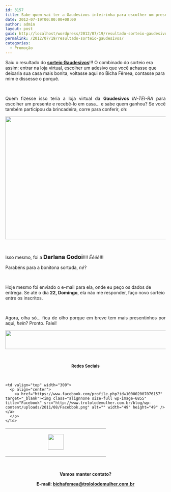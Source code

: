 ```yaml
---
id: 3157
title: Sabe quem vai ter a Gaudesivos inteirinha para escolher um presente?
date: 2012-07-19T00:00:00+00:00
author: admin
layout: post
guid: http://localhost/wordpress/2012/07/19/resultado-sorteio-gaudesivos/
permalink: /2012/07/19/resultado-sorteio-gaudesivos/
categories:
  - Promoção
---
```

Saiu o resultado do **[sorteio Gaudesivos](http://www.trololodemulher.com.br/2012/07/10/gaudesivos-adesivo-decorativo/)**!!! O combinado do sorteio era assim: entrar na loja virtual, escolher um adesivo que você achasse que deixaria sua casa mais bonita, voltasse aqui no Bicha Fêmea, contasse para mim e dissesse o porquê.

&nbsp;

<p align="justify">
  Quem fizesse isso teria a loja virtual da <strong>Gaudesivos</strong> <em>IN-TEI-RA</em> para escolher um presente e recebê-lo em casa… e sabe quem ganhou? Se você também participou da brincadeira, corre para conferir, oh:
</p>

<!--more-->

<p align="center">
  <a href="http://www.trololodemulher.com.br/?attachment_id=8903" rel="attachment wp-att-8903"><img class="alignnone size-full wp-image-8903" title="Resultado do Sorteio-Gaudesivos" src="http://www.trololodemulher.com.br/blog/wp-content/uploads/2012/07/Resultado-do-Sorteio-Gaudesivos.png" alt="" width="600" height="386" /></a>
</p>

&nbsp;

Isso mesmo, foi a **<span style="font-size: large;">Darlana Godoi</span>**!!!! _Êêêê_!!!

Parabéns para a bonitona sortuda, _né_?

&nbsp;

Hoje mesmo foi enviado o e-mail para ela, onde eu peço os dados de entrega. Se até o dia **22, Domingo**, ela não me responder, faço novo sorteio entre os inscritos.

&nbsp;

<p align="justify">
  Agora, olha só… fica de olho porque em breve tem mais presentinhos por aqui, <em>hein</em>? Pronto. Falei!
</p>

<p align="center">
  <a href="http://feedburner.google.com/fb/a/mailverify?uri=blogbichafemea&loc=pt_BR" target="_blank"><img class="alignnone size-full wp-image-8451" title="Assine o Bicha Fêmea grátis!" src="http://www.trololodemulher.com.br/blog/wp-content/uploads/2012/01/rodapé.png" alt="" width="600" height="59" /></a>
</p>

&nbsp;

<p align="center">
  <strong><span style="font-size: small;">Redes Sociais</span></strong>
</p>

&nbsp;

<table width="600" border="0" cellspacing="0" cellpadding="2">
  <tr>
    <td valign="top" width="300">
      <p align="center">
        <a href="https://twitter.com/#%21/bichafemea" target="_blank"><img class="alignnone size-full wp-image-6857" title="Twitter" src="http://www.trololodemulher.com.br/blog/wp-content/uploads/2011/08/Twitter.png" alt="" width="49" height="49" /></a>
      </p>
    </td>
    
    <td valign="top" width="300">
      <p align="center">
        <a href="https://www.facebook.com/profile.php?id=100002007076157" target="_blank"><img class="alignnone size-full wp-image-6855" title="Facebook" src="http://www.trololodemulher.com.br/blog/wp-content/uploads/2011/08/Facebbok.png" alt="" width="49" height="49" /></a>
      </p>
    </td>
  </tr>
</table>

&nbsp;

<p align="center">
  <strong>Vamos manter contato?</strong>
</p>

<p align="center">
  <strong>E-mail: <a href="mailto:bichafemea@trololodemulher.com.br">bichafemea@trololodemulher.com.br</a></strong>
</p>